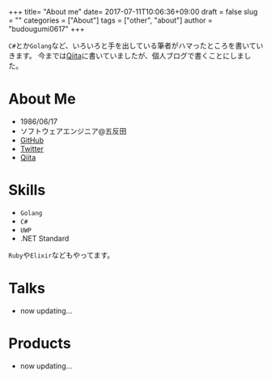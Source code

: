 +++
title= "About me"
date= 2017-07-11T10:06:36+09:00
draft = false
slug = ""
categories = ["About"]
tags = ["other", "about"]
author = "budougumi0617"
+++

`C#`とか`Golang`など、いろいろと手を出している筆者がハマったところを書いていきます。
今までは[Qiita](http://qiita.com/budougumi0617)に書いていましたが、個人ブログで書くことにしました。

# About Me
- 1986/06/17
- ソフトウェアエンジニア@五反田
- [GitHub](https://github.com/budougumi0617)
- [Twitter](https://twitter.com/budougumi0617)
- [Qiita](http://qiita.com/budougumi0617)

# Skills
- `Golang`
- `C#`
- `UWP`
- .NET Standard

`Ruby`や`Elixir`などもやってます。

# Talks
- now updating...

# Products
- now updating...
